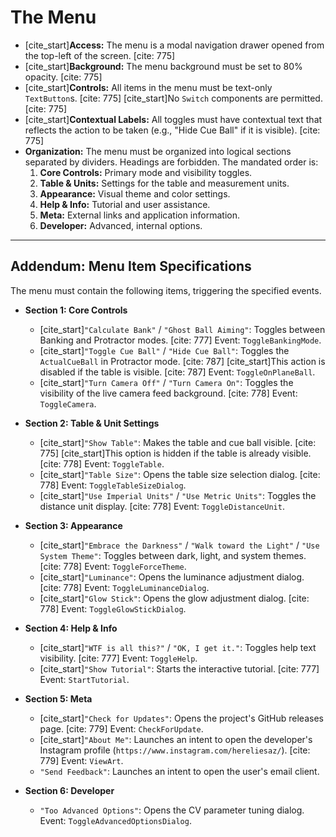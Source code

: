 # The Menu

* [cite_start]**Access:** The menu is a modal navigation drawer opened from the top-left of the screen. [cite: 775]
* [cite_start]**Background:** The menu background must be set to 80% opacity. [cite: 775]
* [cite_start]**Controls:** All items in the menu must be text-only `TextButton`s. [cite: 775] [cite_start]No `Switch` components are permitted. [cite: 775]
* [cite_start]**Contextual Labels:** All toggles must have contextual text that reflects the action to be taken (e.g., "Hide Cue Ball" if it is visible). [cite: 775]
* **Organization:** The menu must be organized into logical sections separated by dividers. Headings are forbidden. The mandated order is:
  1.  **Core Controls:** Primary mode and visibility toggles.
  2.  **Table & Units:** Settings for the table and measurement units.
  3.  **Appearance:** Visual theme and color settings.
  4.  **Help & Info:** Tutorial and user assistance.
  5.  **Meta:** External links and application information.
  6.  **Developer:** Advanced, internal options.

***
## Addendum: Menu Item Specifications

The menu must contain the following items, triggering the specified events.

* **Section 1: Core Controls**
  * [cite_start]`"Calculate Bank"` / `"Ghost Ball Aiming"`: Toggles between Banking and Protractor modes. [cite: 777] Event: `ToggleBankingMode`.
  * [cite_start]`"Toggle Cue Ball"` / `"Hide Cue Ball"`: Toggles the `ActualCueBall` in Protractor mode. [cite: 787] [cite_start]This action is disabled if the table is visible. [cite: 787] Event: `ToggleOnPlaneBall`.
  * [cite_start]`"Turn Camera Off"` / `"Turn Camera On"`: Toggles the visibility of the live camera feed background. [cite: 778] Event: `ToggleCamera`.

* **Section 2: Table & Unit Settings**
  * [cite_start]`"Show Table"`: Makes the table and cue ball visible. [cite: 775] [cite_start]This option is hidden if the table is already visible. [cite: 778] Event: `ToggleTable`.
  * [cite_start]`"Table Size"`: Opens the table size selection dialog. [cite: 778] Event: `ToggleTableSizeDialog`.
  * [cite_start]`"Use Imperial Units"` / `"Use Metric Units"`: Toggles the distance unit display. [cite: 778] Event: `ToggleDistanceUnit`.

* **Section 3: Appearance**
  * [cite_start]`"Embrace the Darkness"` / `"Walk toward the Light"` / `"Use System Theme"`: Toggles between dark, light, and system themes. [cite: 778] Event: `ToggleForceTheme`.
  * [cite_start]`"Luminance"`: Opens the luminance adjustment dialog. [cite: 778] Event: `ToggleLuminanceDialog`.
  * [cite_start]`"Glow Stick"`: Opens the glow adjustment dialog. [cite: 778] Event: `ToggleGlowStickDialog`.

* **Section 4: Help & Info**
  * [cite_start]`"WTF is all this?"` / `"OK, I get it."`: Toggles help text visibility. [cite: 777] Event: `ToggleHelp`.
  * [cite_start]`"Show Tutorial"`: Starts the interactive tutorial. [cite: 777] Event: `StartTutorial`.

* **Section 5: Meta**
  * [cite_start]`"Check for Updates"`: Opens the project's GitHub releases page. [cite: 779] Event: `CheckForUpdate`.
  * [cite_start]`"About Me"`: Launches an intent to open the developer's Instagram profile (`https://www.instagram.com/hereliesaz/`). [cite: 779] Event: `ViewArt`.
  * `"Send Feedback"`: Launches an intent to open the user's email client.

* **Section 6: Developer**
  * `"Too Advanced Options"`: Opens the CV parameter tuning dialog. Event: `ToggleAdvancedOptionsDialog`.